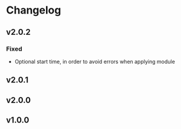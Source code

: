 # Changelog

## v2.0.2

### Fixed

- Optional start time, in order to avoid errors when applying module

## v2.0.1

## v2.0.0

## v1.0.0

